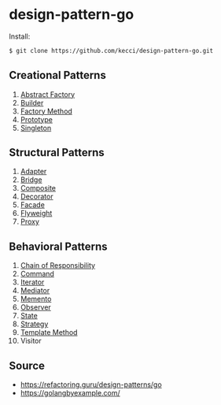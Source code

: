 # design-pattern-go

Install:
```sh
$ git clone https://github.com/kecci/design-pattern-go.git
```

## Creational Patterns
1. [Abstract Factory](https://github.com/kecci/design-pattern-go/tree/master/creational_patterns/abstract_factory)
2. [Builder](https://github.com/kecci/design-pattern-go/tree/master/creational_patterns/builder)
3. [Factory Method](https://github.com/kecci/design-pattern-go/tree/master/creational_patterns/factory_method)
4. [Prototype](https://github.com/kecci/design-pattern-go/tree/master/creational_patterns/prototype)
5. [Singleton](https://github.com/kecci/design-pattern-go/tree/master/creational_patterns/singleton)

## Structural Patterns
1. [Adapter](https://github.com/kecci/design-pattern-go/tree/master/structural_patterns/adapter)
2. [Bridge](https://github.com/kecci/design-pattern-go/tree/master/structural_patterns/bridge)
3. [Composite](https://github.com/kecci/design-pattern-go/tree/master/structural_patterns/composite)
4. [Decorator](https://github.com/kecci/design-pattern-go/tree/master/structural_patterns/decorator)
5. [Facade](https://github.com/kecci/design-pattern-go/tree/master/structural_patterns/facade)
6. [Flyweight](https://github.com/kecci/design-pattern-go/tree/master/structural_patterns/flyweight)
7. [Proxy](https://github.com/kecci/design-pattern-go/tree/master/structural_patterns/proxy)

## Behavioral Patterns
1. [Chain of Responsibility](https://github.com/kecci/design-pattern-go/tree/master/behavioral_patterns/chain_of_responsibility)
2. [Command](https://github.com/kecci/design-pattern-go/tree/master/behavioral_patterns/command)
3. [Iterator](https://github.com/kecci/design-pattern-go/tree/master/behavioral_patterns/iterator)
4. [Mediator](https://github.com/kecci/design-pattern-go/tree/master/behavioral_patterns/mediator)
5. [Memento](https://github.com/kecci/design-pattern-go/tree/master/behavioral_patterns/memento)
6. [Observer](https://github.com/kecci/design-pattern-go/tree/master/behavioral_patterns/observer)
7. [State](https://github.com/kecci/design-pattern-go/tree/master/behavioral_patterns/state)
8. [Strategy](https://github.com/kecci/design-pattern-go/tree/master/behavioral_patterns/strategy)
9. [Template Method](https://github.com/kecci/design-pattern-go/tree/master/behavioral_patterns/template_method)
10. Visitor
## Source
- https://refactoring.guru/design-patterns/go
- https://golangbyexample.com/